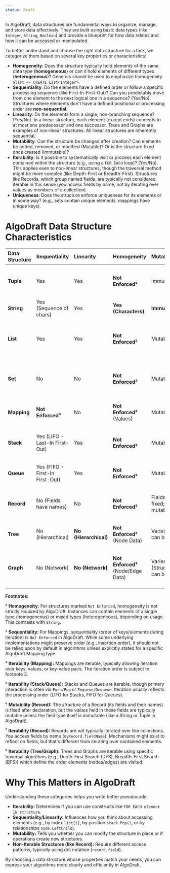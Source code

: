 ```yaml
---
status: Draft
---
```

In AlgoDraft, data structures are fundamental ways to organize, manage, and store data effectively. They are built using basic data types (like `Integer`, `String`, `Boolean`) and provide a blueprint for how data relates and how it can be accessed or manipulated.

To better understand and choose the right data structure for a task, we categorize them based on several key properties or characteristics:

* **Homogeneity**: Does the structure typically hold elements of the same data type (**homogeneous**) or can it hold elements of different types (**heterogeneous**)? Generics should be used to emphasize homogeneity `$list <- CREATE List<Integer>`.
* **Sequentiality**: Do the elements have a defined order or follow a specific processing sequence (like First-In-First-Out)? Can you predictably move from one element to the next logical one in a sequence? (Yes/No). Structures where elements don't have a defined positional or processing order are **non-sequential**.
* **Linearity**: Do the elements form a single, non-branching sequence? (Yes/No). In a linear structure, each element (except ends) connects to at most one predecessor and one successor. Trees and Graphs are examples of non-linear structures. All linear structures are inherently sequential.
* **Mutability**: Can the structure be changed after creation? Can elements be added, removed, or modified (Mutable)? Or is the structure fixed once created (Immutable)?
* **Iterability**: Is it possible to systematically visit or process each element contained within the structure (e.g., using a `FOR EACH` loop)? (Yes/No). This applies even to non-linear structures, though the traversal method might be more complex (like Depth-First or Breadth-First). Structures like Records, which group named fields, are typically not considered iterable in this sense (you access fields by name, not by iterating over values as members of a collection).
* **Uniqueness**: Does the structure enforce uniqueness for its elements or in some way? (e.g., sets contain unique elements, mappings have unique keys).

# **AlgoDraft Data Structure Characteristics**

| Data Structure | Sequentiality                   | Linearity             | Homogeneity                        | Mutability                                             | Iterability | Uniqueness                                            | Primary Use Case                                      |
| :------------- | :------------------------------ | :-------------------- | :--------------------------------- | :----------------------------------------------------- | :---------- | :---------------------------------------------------- | :---------------------------------------------------- |
| **Tuple**      | Yes                             | Yes                   | **Not Enforced²**                  | Immutable                                              | Yes         | Duplicates Allowed                                    | Grouping a fixed number of related, ordered items.    |
| **String**     | Yes (Sequence of chars)         | Yes                   | **Yes (Characters)**               | **Immutable**                                          | Yes         | Duplicates Allowed (Characters)                       | Representing textual data.                            |
| **List**       | Yes                             | Yes                   | **Not Enforced²**                  | Mutable                                                | Yes         | Duplicates Allowed                                    | Storing sequences where order matters, random access. |
| **Set**        | No                              | No                    | **Not Enforced²**                  | Mutable                                                | Yes         | **Elements Unique**                                   | Storing unique items, checking membership quickly.    |
| **Mapping**    | **Not Enforced³**               | No                    | **Not Enforced²** (Values)         | Mutable                                                | Yes⁴        | **Keys Unique**, Values can duplicate                 | Associating unique keys with arbitrary values.        |
| **Stack**      | Yes (LIFO - Last-In First-Out)  | Yes                   | **Not Enforced²**                  | Mutable                                                | Yes⁵        | Duplicates Allowed                                    | Processing items in reverse order of arrival.         |
| **Queue**      | Yes (FIFO - First-In First-Out) | Yes                   | **Not Enforced²**                  | Mutable                                                | Yes⁵        | Duplicates Allowed                                    | Processing items in order of arrival.                 |
| **Record**     | No (Fields have names)          | No                    | **Not Enforced²**                  | Fields names/number fixed; field values often mutable⁶ | No⁷         | **Field Names Unique**, Values can duplicate          | Grouping related data under specific names.           |
| **Tree**       | No (Hierarchical)               | **No (Hierarchical)** | **Not Enforced²** (Node Data)      | Varies (Structure/Nodes can be mutable)                | Yes⁸        | Varies (Depends on specific tree type/rules)          | Representing hierarchical relationships.              |
| **Graph**      | No (Network)                    | **No (Network)**      | **Not Enforced²** (Node/Edge Data) | Varies (Structure/Nodes/Edges can be mutable)          | Yes⁸        | Varies (Nodes/Edges might be unique depending on use) | Representing complex relationships and networks.      |

**Footnotes:**

² **Homogeneity:** For structures marked `Not Enforced`, homogeneity is not strictly required by AlgoDraft. Instances can contain elements of a single type (homogeneous) or mixed types (heterogeneous), depending on usage. This contrasts with `String`.

³ **Sequentiality:** For Mappings, sequentiality (order of keys/elements during iteration) is `Not Enforced` in AlgoDraft. While some underlying implementations might preserve order (e.g., insertion order), it should not be relied upon by default in algorithms unless explicitly stated for a specific AlgoDraft Mapping type.

⁴ **Iterability (Mapping):** Mappings are iterable, typically allowing iteration over keys, values, or key-value pairs. The iteration order is subject to footnote 3.

⁵ **Iterability (Stack/Queue):** Stacks and Queues are iterable, though primary interaction is often via `Push/Pop` or `Enqueue/Dequeue`. Iteration usually reflects the processing order (LIFO for Stacks, FIFO for Queues).

⁶ **Mutability (Record):** The *structure* of a Record (its fields and their names) is fixed after declaration, but the *values* held in those fields are typically mutable unless the field type itself is immutable (like a String or Tuple in AlgoDraft).

⁷ **Iterability (Record):** Records are not typically iterated over like collections. You access fields by name (`myRecord.fieldName`). Mechanisms might exist to reflect on fields, but that's different from iterating over contained elements.

⁸ **Iterability (Tree/Graph):** Trees and Graphs are iterable using specific traversal algorithms (e.g., Depth-First Search (DFS), Breadth-First Search (BFS)) which define the order elements (nodes/edges) are visited.


# **Why This Matters in AlgoDraft**

Understanding these categories helps you write better pseudocode:

*   **Iterability:** Determines if you can use constructs like `FOR EACH element IN structure`.
*   **Sequentiality/Linearity:** Influences how you think about accessing elements (e.g., by index `list[i]`, by position `stack.Pop()`, or by relationships `node.LeftChild`).
*   **Mutability:** Tells you whether you can modify the structure in place or if operations create new structures.
*   **Non-Iterable Structures (like Record):** Require different access patterns, typically using dot notation (`record.field`).

By choosing a data structure whose properties match your needs, you can express your algorithms more clearly and efficiently in AlgoDraft.